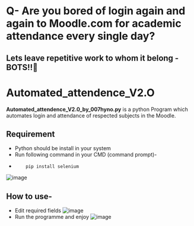 # Q- Are you bored of login again and again to Moodle.com for academic attendance every single day?
## Lets leave repetitive work to whom it belong - BOTS!!🤖
# Automated_attendence_V2.O
<b>Automated_attendence_V2.0_by_007hyno.py</b> is a python Program which automates login and attendance of respected subjects in the Moodle.
## Requirement
- Python should be install in your system
- Run following command in your CMD (command prompt)-
-         pip install selenium 
 ![image](https://user-images.githubusercontent.com/68294675/149729109-0c042805-2fe0-475e-acdf-6c403379c324.png)

## How to use-
- Edit required fields
 ![image](https://user-images.githubusercontent.com/68294675/149728714-e8bfdf7c-a642-466f-a71a-0aa0522f1847.png)
- Run the programme and enjoy
 ![image](https://user-images.githubusercontent.com/68294675/149729484-83c0e38e-0168-4e7f-afbe-13597a9e04ed.png)

